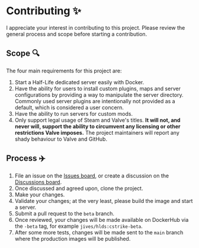 # Contributing ✨

I appreciate your interest in contributing to this project. Please review the general process and scope before starting a contribution.

## Scope 🔍

The four main requirements for this project are:

1. Start a Half-Life dedicated server easily with Docker.
2. Have the ability for users to install custom plugins, maps and server configurations by providing a way to manipulate the server directory. Commonly used server plugins are intentionally not provided as a default, which is considered a user concern.
3. Have the ability to run servers for custom mods.
4. Only support legal usage of Steam and Valve's titles. **It will not, and never will, support the ability to circumvent any licensing or other restrictions Valve imposes.** The project maintainers will report any shady behaviour to Valve and GitHub.

## Process ✈️

1. File an issue on the [Issues board](https://github.com/JamesIves/hlds-docker/issues), or create a discussion on the [Discussions board](https://github.com/JamesIves/hlds-docker/discussions).
2. Once discussed and agreed upon, clone the project.
3. Make your changes.
4. Validate your changes; at the very least, please build the image and start a server.
5. Submit a pull request to the `beta` branch.
6. Once reviewed, your changes will be made available on DockerHub via the `-beta` tag, for example `jives/hlds:cstrike-beta`.
7. After some more tests, changes will be made sent to the `main` branch where the production images will be published.
